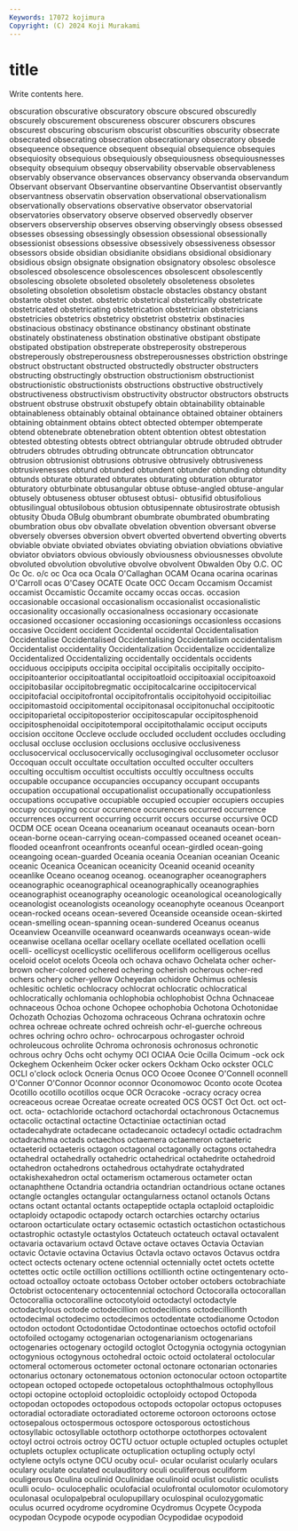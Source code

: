 ```yaml
---
Keywords: 17072 kojimura
Copyright: (C) 2024 Koji Murakami
---
```


# title

Write contents here.



 obscuration obscurative obscuratory
obscure obscured obscuredly obscurely obscurement obscureness obscurer obscurers obscures obscurest
obscuring obscurism obscurist obscurities obscurity obsecrate obsecrated obsecrating obsecration obsecrationary
obsecratory obsede obsequeence obsequence obsequent obsequial obsequience obsequies obsequiosity obsequious
obsequiously obsequiousness obsequiousnesses obsequity obsequium obsequy observability observable observableness observably
observance observances observancy observanda observandum Observant observant Observantine observantine Observantist
observantly observantness observatin observation observational observationalism observationally observations observative observator
observatorial observatories observatory observe observed observedly observer observers observership observes
observing observingly obsess obsessed obsesses obsessing obsessingly obsession obsessional obsessionally
obsessionist obsessions obsessive obsessively obsessiveness obsessor obsessors obside obsidian obsidianite
obsidians obsidional obsidionary obsidious obsign obsignate obsignation obsignatory obsolesc obsolesce
obsolesced obsolescence obsolescences obsolescent obsolescently obsolescing obsolete obsoleted obsoletely obsoleteness
obsoletes obsoleting obsoletion obsoletism obstacle obstacles obstancy obstant obstante obstet
obstet. obstetric obstetrical obstetrically obstetricate obstetricated obstetricating obstetrication obstetrician obstetricians
obstetricies obstetrics obstetricy obstetrist obstetrix obstinacies obstinacious obstinacy obstinance obstinancy
obstinant obstinate obstinately obstinateness obstination obstinative obstipant obstipate obstipated obstipation
obstreperate obstreperosity obstreperous obstreperously obstreperousness obstreperousnesses obstriction obstringe obstruct obstructant
obstructed obstructedly obstructer obstructers obstructing obstructingly obstruction obstructionism obstructionist obstructionistic
obstructionists obstructions obstructive obstructively obstructiveness obstructivism obstructivity obstructor obstructors obstructs
obstruent obstruse obstruxit obstupefy obtain obtainability obtainable obtainableness obtainably obtainal
obtainance obtained obtainer obtainers obtaining obtainment obtains obtect obtected obtemper
obtemperate obtend obtenebrate obtenebration obtent obtention obtest obtestation obtested obtesting
obtests obtrect obtriangular obtrude obtruded obtruder obtruders obtrudes obtruding obtruncate
obtruncation obtruncator obtrusion obtrusionist obtrusions obtrusive obtrusively obtrusiveness obtrusivenesses obtund
obtunded obtundent obtunder obtunding obtundity obtunds obturate obturated obturates obturating
obturation obturator obturatory obturbinate obtusangular obtuse obtuse-angled obtuse-angular obtusely obtuseness
obtuser obtusest obtusi- obtusifid obtusifolious obtusilingual obtusilobous obtusion obtusipennate obtusirostrate
obtusish obtusity Obuda OBulg obumbrant obumbrate obumbrated obumbrating obumbration obus
obv obvallate obvelation obvention obversant obverse obversely obverses obversion obvert
obverted obvertend obverting obverts obviable obviate obviated obviates obviating obviation
obviations obviative obviator obviators obvious obviously obviousness obviousnesses obvolute obvoluted
obvolution obvolutive obvolve obvolvent Obwalden Oby O.C. OC Oc Oc.
o/c oc Oca oca Ocala O'Callaghan OCAM Ocana ocarina ocarinas
O'Carroll ocas O'Casey OCATE Ocate OCC Occam Occamism Occamist occamist
Occamistic Occamite occamy occas occas. occasion occasionable occasional occasionalism occasionalist
occasionalistic occasionality occasionally occasionalness occasionary occasionate occasioned occasioner occasioning occasionings
occasionless occasions occasive Occident occident Occidental occidental Occidentalisation Occidentalise Occidentalised
Occidentalising Occidentalism occidentalism Occidentalist occidentality Occidentalization Occidentalize occidentalize Occidentalized Occidentalizing
occidentally occidentals occidents occiduous occipiputs occipita occipital occipitalis occipitally occipito-
occipitoanterior occipitoatlantal occipitoatloid occipitoaxial occipitoaxoid occipitobasilar occipitobregmatic occipitocalcarine occipitocervical occipitofacial
occipitofrontal occipitofrontalis occipitohyoid occipitoiliac occipitomastoid occipitomental occipitonasal occipitonuchal occipitootic occipitoparietal
occipitoposterior occipitoscapular occipitosphenoid occipitosphenoidal occipitotemporal occipitothalamic occiput occiputs occision occitone
Occleve occlude occluded occludent occludes occluding occlusal occluse occlusion occlusions
occlusive occlusiveness occlusocervical occlusocervically occlusogingival occlusometer occlusor Occoquan occult occultate
occultation occulted occulter occulters occulting occultism occultist occultists occultly occultness
occults occupable occupance occupancies occupancy occupant occupants occupation occupational occupationalist
occupationally occupationless occupations occupative occupiable occupied occupier occupiers occupies occupy
occupying occur occurence occurences occurred occurrence occurrences occurrent occurring occurrit
occurs occurse occursive OCD OCDM OCE ocean Oceana oceanarium oceanaut
oceanauts ocean-born ocean-borne ocean-carrying ocean-compassed oceaned oceanet ocean-flooded oceanfront oceanfronts
oceanful ocean-girdled ocean-going oceangoing ocean-guarded Oceania oceania Oceanian oceanian Oceanic
oceanic Oceanica Oceanican oceanicity Oceanid oceanid oceanity oceanlike Oceano oceanog
oceanog. oceanographer oceanographers oceanographic oceanographical oceanographically oceanographies oceanographist oceanography oceanologic
oceanological oceanologically oceanologist oceanologists oceanology oceanophyte oceanous Oceanport ocean-rocked oceans
ocean-severed Oceanside oceanside ocean-skirted ocean-smelling ocean-spanning ocean-sundered Oceanus oceanus Oceanview
Oceanville oceanward oceanwards oceanways ocean-wide oceanwise ocellana ocellar ocellary ocellate
ocellated ocellation ocelli ocelli- ocellicyst ocellicystic ocelliferous ocelliform ocelligerous ocellus
oceloid ocelot ocelots Oceola och ochava ochavo Ochelata ocher ocher-brown
ocher-colored ochered ochering ocherish ocherous ocher-red ochers ochery ocher-yellow Ocheyedan
ochidore Ochimus ochlesis ochlesitic ochletic ochlocracy ochlocrat ochlocratic ochlocratical ochlocratically
ochlomania ochlophobia ochlophobist Ochna Ochnaceae ochnaceous Ochoa ochone Ochopee ochophobia
Ochotona Ochotonidae Ochozath Ochozias Ochozoma ochraceous Ochrana ochratoxin ochre ochrea
ochreae ochreate ochred ochreish ochr-el-guerche ochreous ochres ochring ochro ochro-
ochrocarpous ochrogaster ochroid ochroleucous ochrolite Ochroma ochronosis ochronosus ochronotic ochrous
ochry Ochs ocht ochymy OCI OCIAA Ocie Ocilla Ocimum -ock
ock Ockeghem Ockenheim Ocker ocker ockers Ockham Ocko ockster OCLC
OCLI o'clock oclock Ocneria Ocnus OCO Ocoee Oconee O'Connell oconnell
O'Conner O'Connor Oconnor oconnor Oconomowoc Oconto ocote Ocotea Ocotillo ocotillo
ocotillos ocque OCR Ocracoke -ocracy ocracy ocrea ocreaceous ocreae Ocreatae
ocreate ocreated OCS OCST Oct Oct. oct oct- oct. octa-
octachloride octachord octachordal octachronous Octacnemus octacolic octactinal octactine Octactiniae octactinian
octad octadecahydrate octadecane octadecanoic octadecyl octadic octadrachm octadrachma octads octaechos
octaemera octaemeron octaeteric octaeterid octaeteris octagon octagonal octagonally octagons octahedra
octahedral octahedrally octahedric octahedrical octahedrite octahedroid octahedron octahedrons octahedrous octahydrate
octahydrated octakishexahedron octal octamerism octamerous octameter octan octanaphthene Octandria octandria
octandrian octandrious octane octanes octangle octangles octangular octangularness octanol octanols
Octans octans octant octantal octants octapeptide octapla octaploid octaploidic octaploidy
octapodic octapody octarch octarchies octarchy octarius octaroon octarticulate octary octasemic
octastich octastichon octastichous octastrophic octastyle octastylos Octateuch octateuch octaval octavalent
octavaria octavarium octavd Octave octave octaves Octavia Octavian octavic Octavie
octavina Octavius Octavla octavo octavos Octavus octdra octect octects octenary
octene octennial octennially octet octets octette octettes octic octile octillion
octillions octillionth octine octingentenary octo- octoad octoalloy octoate octobass October
october octobers octobrachiate Octobrist octocentenary octocentennial octochord Octocoralla octocorallan Octocorallia
octocoralline octocotyloid octodactyl octodactyle octodactylous octode octodecillion octodecillions octodecillionth octodecimal
octodecimo octodecimos octodentate octodianome Octodon octodon octodont Octodontidae Octodontinae octoechos
octofid octofoil octofoiled octogamy octogenarian octogenarianism octogenarians octogenaries octogenary octogild
octoglot Octogynia octogynia octogynian octogynious octogynous octohedral octoic octoid octolateral
octolocular octomeral octomerous octometer octonal octonare octonarian octonaries octonarius octonary
octonematous octonion octonocular octoon octopartite octopean octoped octopede octopetalous octophthalmous
octophyllous octopi octopine octoploid octoploidic octoploidy octopod Octopoda octopodan octopodes
octopodous octopods octopolar octopus octopuses octoradial octoradiate octoradiated octoreme octoroon
octoroons octose octosepalous octospermous octospore octosporous octostichous octosyllabic octosyllable octothorp
octothorpe octothorpes octovalent octoyl octroi octrois octroy OCTU octuor octuple
octupled octuples octuplet octuplets octuplex octuplicate octuplication octupling octuply octyl
octylene octyls octyne OCU ocuby ocul- ocular ocularist ocularly oculars
oculary oculate oculated oculauditory oculi oculiferous oculiform oculigerous Oculina oculinid
Oculinidae oculinoid oculist oculistic oculists oculli oculo- oculocephalic oculofacial oculofrontal
oculomotor oculomotory oculonasal oculopalpebral oculopupillary oculospinal oculozygomatic oculus ocurred ocydrome
ocydromine Ocydromus Ocypete Ocypoda ocypodan Ocypode ocypode ocypodian Ocypodidae ocypodoid
